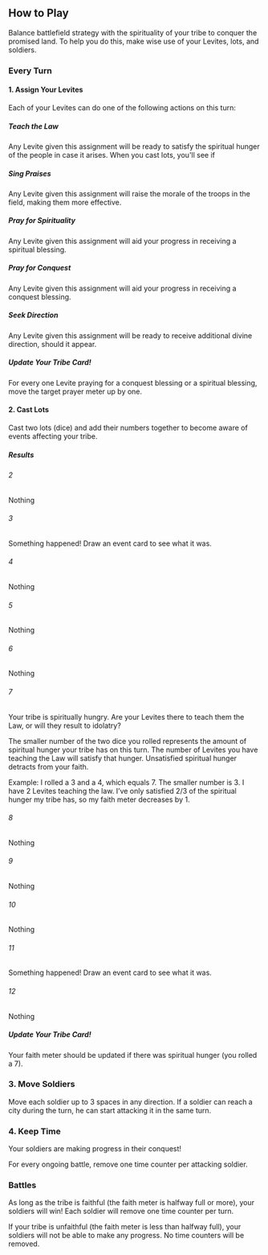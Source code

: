 ## How to Play

Balance battlefield strategy with the spirituality of your tribe to conquer the promised land. To help you do this, make wise use of your Levites, lots, and soldiers.

### Every Turn

#### 1. Assign Your Levites

Each of your Levites can do one of the following actions on this turn:

##### Teach the Law

Any Levite given this assignment will be ready to satisfy the spiritual hunger of the people in case it arises. When you cast lots, you'll see if

##### Sing Praises

Any Levite given this assignment will raise the morale of the troops in the field, making them more effective.

##### Pray for Spirituality

Any Levite given this assignment will aid your progress in receiving a spiritual blessing.

##### Pray for Conquest

Any Levite given this assignment will aid your progress in receiving a conquest blessing.

##### Seek Direction

Any Levite given this assignment will be ready to receive additional divine direction, should it appear.

##### Update Your Tribe Card!

For every one Levite praying for a conquest blessing or a spiritual blessing, move the target prayer meter up by one.

#### 2. Cast Lots

Cast two lots (dice) and add their numbers together to become aware of events affecting your tribe.

##### Results

###### 2

Nothing

###### 3

Something happened! Draw an event card to see what it was.

###### 4

Nothing

###### 5

Nothing

###### 6

Nothing

###### 7

Your tribe is spiritually hungry. Are your Levites there to teach them the Law, or will they result to idolatry?

The smaller number of the two dice you rolled represents the amount of spiritual hunger your tribe has on this turn. The number of Levites you have teaching the Law will satisfy that hunger. Unsatisfied spiritual hunger detracts from your faith.

Example: I rolled a 3 and a 4, which equals 7. The smaller number is 3. I have 2 Levites teaching the law.
I’ve only satisfied 2/3 of the spiritual hunger my tribe has, so my faith meter decreases by 1.

###### 8

Nothing

###### 9

Nothing

###### 10

Nothing

###### 11

Something happened! Draw an event card to see what it was.

###### 12

Nothing

##### Update Your Tribe Card!

Your faith meter should be updated if there was spiritual hunger (you rolled a 7).

### 3. Move Soldiers

Move each soldier up to 3 spaces in any direction.
If a soldier can reach a city during the turn, he can start attacking it in the same turn.

### 4. Keep Time

Your soldiers are making progress in their conquest!

For every ongoing battle, remove one time counter per attacking soldier.

### Battles

As long as the tribe is faithful (the faith meter is halfway full or more), your soldiers will win! Each soldier will remove one time counter per turn.

If your tribe is unfaithful (the faith meter is less than halfway full), your soldiers will not be able to make any progress. No time counters will be removed.
